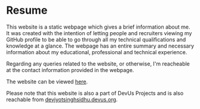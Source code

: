 # Resume
This website is a static webpage which gives a brief information about me. It was created with the intention of letting people and recruiters viewing my GitHub profile to be able to go through all my technical qualifications and knowledge at a glance. The webpage has an entire summary and necessary information about my educational, professional and technical experience. 

Regarding any queries related to the website, or otherwise, I'm reacheable at the contact information provided in the webpage.

The website can be viewed <a href="https://devoghub.github.io/resume">here</a>.

Please note that this website is also a part of DevUs Projects and is also reachable from <a href='devjyotsinghsidhu.devus.org'>devjyotsinghsidhu.devus.org</a>.
